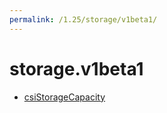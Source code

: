 ```yaml
---
permalink: /1.25/storage/v1beta1/
---
```


# storage.v1beta1



* [csiStorageCapacity](csiStorageCapacity.md)